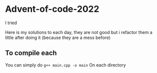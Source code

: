 # Advent-of-code-2022
I tried

Here is my solutions to each day, they are not good but i refactor them a little after doing it (because they are a mess before)

## To compile each
You can simply do
`g++ main.cpp -o main`
On each directory

